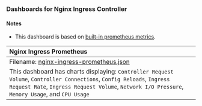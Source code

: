 ### Dashboards for Nginx Ingress Controller

#### Notes

- This dashboard is based on [built-in prometheus metrics](https://docs.nginx.com/nginx-ingress-controller/logging-and-monitoring/prometheus/).

|Nginx Ingress Prometheus|
|:------------------|
|Filename: [nginx-ingress-prometheus.json](nginx-ingress-prometheus.json)|
|This dashboard has charts displaying: `Controller Request Volume`, `Controller Connections`, `Config Reloads`, `Ingress Request Rate`, `Ingress Request Volume`, `Network I/O Pressure`, `Memory Usage`, and `CPU Usage`|

